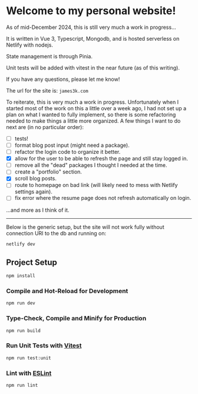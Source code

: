 # Welcome to my personal website!

As of mid-December 2024, this is still very much a work in progress...

It is written in Vue 3, Typescript, Mongodb, and is hosted serverless on Netlify with nodejs.

State management is through Pinia.

Unit tests will be added with vitest in the near future (as of this writing).


If you have any questions, please let me know!

The url for the site is: 
``` james3k.com ```

To reiterate, this is very much a work in progress.  Unfortunately when I started most of the work on this a little over a week ago, I had not set up a plan on what I wanted to fully implement, so there is some refactoring needed to make things a little more organized. 
A few things I want to do next are (in no particular order):

- [ ] tests!
- [ ] format blog post input (might need a package).
- [ ] refactor the login code to organize it better.
- [x] allow for the user to be able to refresh the page and still stay logged in.
- [ ] remove all the "dead" packages I thought I needed at the time.
- [ ] create a "portfolio" section.
- [x] scroll blog posts.
- [ ] route to homepage on bad link (will likely need to mess with Netlify settings again).
- [ ] fix error where the resume page does not refresh automatically on login.

...and more as I think of it.

--- 

Below is the generic setup, but the site will not work fully without connection URI to the db and running on: 

```sh
netlify dev
```

## Project Setup

```sh
npm install
```

### Compile and Hot-Reload for Development

```sh
npm run dev
```

### Type-Check, Compile and Minify for Production

```sh
npm run build
```

### Run Unit Tests with [Vitest](https://vitest.dev/)

```sh
npm run test:unit
```

### Lint with [ESLint](https://eslint.org/)

```sh
npm run lint
```